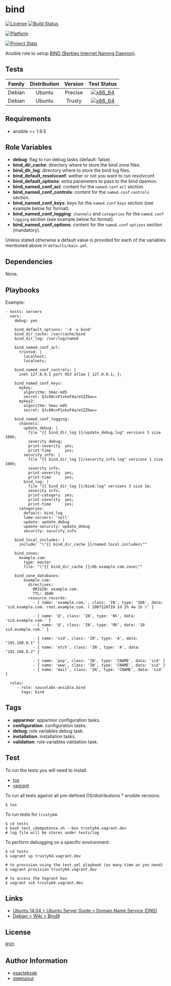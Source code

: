 # bind

[![License](https://img.shields.io/badge/license-New%20BSD-blue.svg?style=flat)](https://raw.githubusercontent.com/saucelabs-ansible/bind/master/LICENSE)
[![Build Status](https://travis-ci.org/saucelabs-ansible/bind.svg?branch=master)](https://travis-ci.org/saucelabs-ansible/bind)

[![Platform](http://img.shields.io/badge/platform-ubuntu-dd4814.svg?style=flat)](#)

[![Project Stats](https://www.openhub.net/p/saucelabs-ansible-bind/widgets/project_thin_badge.gif)](https://www.openhub.net/p/saucelabs-ansible-bind/)

Ansible role to setup [BIND (Berkley Internet Naming Daemon)](https://www.isc.org/downloads/bind/).


## Tests

| Family | Distribution | Version | Test Status |
|:-:|:-:|:-:|:-:|
| Debian | Ubuntu  | Precise | [![x86_64](http://img.shields.io/badge/x86_64-passed-006400.svg?style=flat)](#) |
| Debian | Ubuntu  | Trusty  | [![x86_64](http://img.shields.io/badge/x86_64-passed-006400.svg?style=flat)](#) |


## Requirements

- ansible >= 1.9.5


## Role Variables

- **debug**: flag to run debug tasks (default: false).
- **bind_dir_cache**: directory where to store the bind zone files.
- **bind_dir_log**: directory where to store the bind log files.
- **bind_default_resolvconf**: wether or not you want to run resolvconf.
- **bind_default_options**: extra parameters to pass to the bind daemon.
- **bind_named_conf_acl**: content for the `named.conf` `acl` section.
- **bind_named_conf_controls**: content for the `named.conf` `controls` section.
- **bind_named_conf_keys**: keys for the `named.conf` `keys` section
                            (see example below for format).
- **bind_named_conf_logging**: `channels` and `categories` for the `named.conf` `logging` section
                               (see example below for format).
- **bind_named_conf_options**: content for the `named.conf` `options` section (mandatory).

Unless stated otherwise
a default value is provided for each of the variables mentioned above
in `defaults/main.yml`.


## Dependencies

None.


## Playbooks

Example:

    - hosts: servers
      vars:
        debug: yes

        bind_default_options: '-4 -u bind'
        bind_dir_cache: /var/cache/bind
        bind_dir_log: /var/log/named

        bind_named_conf_acl:
          trusted: |
            localhost;
            localnets;

        bind_named_conf_controls: |
          inet 127.0.0.1 port 953 allow { 127.0.0.1; };

        bind_named_conf_keys:
          mykey:
            algorithm: hmac-md5
            secret: QJc08cnP1xkoF4a/eSZZbw==
          mykey2:
            algorithm: hmac-md5
            secret: QJc08cnP1xkoF4a/eSZZbw==

        bind_named_conf_logging:
          channels:
            update_debug: |
              file "{{ bind_dir_log }}/update_debug.log" versions 3 size 100k;
              severity debug;
              print-severity  yes;
              print-time      yes;
            security_info: |
              file "{{ bind_dir_log }}/security_info.log" versions 1 size 100k;
              severity info;
              print-severity  yes;
              print-time      yes;
            bind_log: |
              file "{{ bind_dir_log }}/bind.log" versions 3 size 1m;
              severity info;
              print-category  yes;
              print-severity  yes;
              print-time      yes;
          categories:
            default: bind_log
            lame-servers: 'null'
            update: update_debug
            update-security: update_debug
            security: security_info
  
        bind_local_includes: |
          include: "\"{{ bind_dir_cache }}/named.local.includes\""

        bind_zones:
          example.com:
            type: master
            file: "\"{{ bind_dir_cache }}/db.example.com.zone\""

        bind_zone_databases:
            example.com:
              directives:
                ORIGIN: example.com.
                TTL: 3600
              resource_records:
                - { name: 'example.com.', class: 'IN', type: 'SOA', data: 'sid.example.com. root.example.com. ( 2007120710 1d 2h 4w 1h )' }

                - { name: '@', class: 'IN', type: 'NS', data: 'sid.example.com.' }
                - { name: '@', class: 'IN', type: 'MX', data: '10 sid.example.com.' }

                - { name: 'sid', class: 'IN', type: 'A', data: "192.168.0.1" }
                - { name: 'etch', class: 'IN', type: 'A', data: "192.168.0.2" }

                - { name: 'pop', class: 'IN', type: 'CNAME', data: 'sid' }
                - { name: 'www', class: 'IN', type: 'CNAME', data: 'sid' }
                - { name: 'mail', class: 'IN', type: 'CNAME', data: 'sid' }

      roles:
         - role: saucelabs-ansible.bind
           tags: bind


## Tags

- **apparmor**: apparmor configuration tasks.
- **configuration**: configuration tasks.
- **debug**: role variables debug task.
- **installation**: installation tasks.
- **validation**: role variables validation task.

## Test

To run the tests you will need to install:

- [tox](https://tox.readthedocs.org/)
- [vagrant](https://www.vagrantup.com/)

To run all tests against all pre-defined OS/distributions * ansible versions:

```
$ tox
```

To run tests for `trusty64`:

```
$ cd tests
$ bash test_idempotence.sh --box trusty64.vagrant.dev
# log file will be stores under tests/log
```

To perform debugging on a specific environment:

```
$ cd tests
$ vagrant up trusty64.vagrant.dev

# to provision using the test.yml playbook (as many time as you need)
$ vagrant provision trusty64.vagrant.dev

# to access the Vagrant box
$ vagrant ssh trusty64.vagrant.dev
```


## Links

- [Ubuntu 14.04 > Ubuntu Server Guide > Domain Name Service (DNS)](https://help.ubuntu.com/lts/serverguide/dns.html)
- [Debian > Wiki > Bind9](https://wiki.debian.org/Bind9)


## License

BSD


## Author Information

- [esacteksab](https://github.com/esacteksab/)
- [steenzout](https://github.com/steenzout/)
